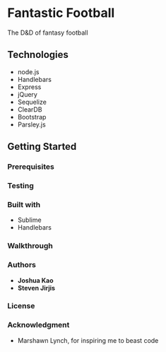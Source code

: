 # Fantastic Football
The D&D of fantasy football

## Technologies
* node.js
* Handlebars
* Express
* jQuery 
* Sequelize
* ClearDB
* Bootstrap
* Parsley.js

## Getting Started

### Prerequisites 

### Testing

### Built with
 * Sublime
 * Handlebars
 
### Walkthrough


### Authors
* **Joshua Kao**
* **Steven Jirjis**


### License

### Acknowledgment
* Marshawn Lynch, for inspiring me to beast code 